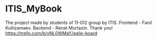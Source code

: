 # ITIS_MyBook
The project made by students of 11-012 group by ITIS. 
Frontend - Fanil Kutlizamaev.
Backend - Renat Murtazin.
Thank you!
https://trello.com/b/yNL0WMaY/agile-board
